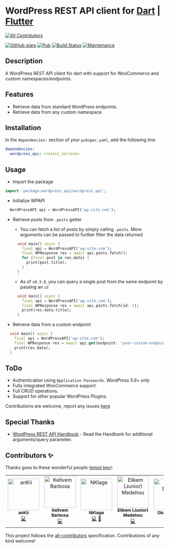 # WordPress REST API client for [Dart](https://dart.dev/) | [Flutter](https://flutter.dev)
<!-- ALL-CONTRIBUTORS-BADGE:START - Do not remove or modify this section -->
[![All Contributors](https://img.shields.io/badge/all_contributors-5-orange.svg?style=flat-square)](#contributors-)
<!-- ALL-CONTRIBUTORS-BADGE:END -->

[![GitHub stars](https://img.shields.io/github/stars/dhmgroup/dart-wp.svg?style=social&label=Star&maxAge=2592000)](https://github.com/dhmgroup/dart-wp/stargazers/)
[![Pub](https://img.shields.io/pub/v/wordpress_api.svg?style=flat-square)](https://pub.dartlang.org/packages/wordpress_api)
[![Build Status](https://travis-ci.org/dhmgroup/dart-wp.svg?branch=master)](https://travis-ci.org/dhmgroup/dart-wp)
[![Maintenance](https://img.shields.io/badge/Maintained%3F-yes-green.svg)](https://GitHub.com/dhmgroup/dart-wp/graphs/commit-activity)

## Description

A WordPress REST API client for dart with support for WooCommerce and custom namespaces/endpoints.

## Features

- Retrieve data from standard WordPress endpoints.
- Retrieve data from any custom namespace

## Installation

In the `dependencies:` section of your `pubspec.yaml`, add the following line:

```yaml
dependencies:
  wordpress_api: <latest_version>
```

## Usage

- Import the package

```dart
import 'package:wordpress_api/wordpress_api';
```

- Initialize WPAPI

```dart
  WordPressAPI api = WordPressAPI('wp-site.com');
```

- Retrieve posts from `.posts` getter

  - You can fetch a list of posts by simply calling `.posts`. More arguments can be passed to further filter the data returned

  ```dart
    void main() async {
      final api = WordPressAPI('wp-site.com');
      final WPResponse res = await api.posts.fetch();
      for (final post in res.data) {
        print(post.title);
      }
    }
  ```

  - As of `v0.3.0`, you can query a single post from the same endpoint by passing an `id`

  ```dart
    void main() async {
      final api = WordPressAPI('wp-site.com');
      final WPResponse res = await api.posts.fetch(id: 1);
      print(res.data.title);
    }
  ```

- Retrieve data from a custom endpoint

```dart
  void main() async {
    final api = WordPressAPI('wp-site.com');
    final WPResponse res = await api.get(endpoint: 'your-custom-endpoint');
    print(res.data);
  }
```

## ToDo

- Authentication using `Application Passwords`. *WordPress 5.6+ only*
- Fully integrated WooCommerce support.
- Full CRUD operations.
- Support for other popular WordPress Plugins.

Contributions are welcome, report any issues [here](https://github.com/dhmgroup/dart-wp/issues)

## Special Thanks

- [WordPress REST API Handbook](https://developer.wordpress.org/rest-api/reference/) - Read the Handbank for additional arguments/query parameter.

## Contributors ✨

Thanks goes to these wonderful people ([emoji key](https://allcontributors.org/docs/en/emoji-key)):

<!-- ALL-CONTRIBUTORS-LIST:START - Do not remove or modify this section -->
<!-- prettier-ignore-start -->
<!-- markdownlint-disable -->
<table>
  <tbody>
    <tr>
      <td align="center"><a href="https://github.com/ankiimation"><img src="https://avatars.githubusercontent.com/u/41232001?v=4?s=100" width="100px;" alt="anKii"/><br /><sub><b>anKii</b></sub></a><br /><a href="https://github.com/dhmgroup/dart-wp/commits?author=ankiimation" title="Code">💻</a></td>
      <td align="center"><a href="https://kellvem.pt"><img src="https://avatars.githubusercontent.com/u/3621135?v=4?s=100" width="100px;" alt="Kellvem Barbosa"/><br /><sub><b>Kellvem Barbosa</b></sub></a><br /><a href="https://github.com/dhmgroup/dart-wp/commits?author=kellvembarbosa" title="Code">💻</a></td>
      <td align="center"><a href="https://github.com/NKlage"><img src="https://avatars.githubusercontent.com/u/18156976?v=4?s=100" width="100px;" alt="NKlage"/><br /><sub><b>NKlage</b></sub></a><br /><a href="https://github.com/dhmgroup/dart-wp/commits?author=NKlage" title="Code">💻</a> <a href="https://github.com/dhmgroup/dart-wp/issues?q=author%3ANKlage" title="Bug reports">🐛</a></td>
      <td align="center"><a href="https://nemesisx1.showwcase.com/"><img src="https://avatars.githubusercontent.com/u/55746329?v=4?s=100" width="100px;" alt="Elikem (Junior) Medehou"/><br /><sub><b>Elikem (Junior) Medehou</b></sub></a><br /><a href="https://github.com/dhmgroup/dart-wp/commits?author=NemesisX1" title="Code">💻</a></td>
      <td align="center"><a href="http://diziyleogren.com"><img src="https://avatars.githubusercontent.com/u/43478072?v=4?s=100" width="100px;" alt="Okan Demir"/><br /><sub><b>Okan Demir</b></sub></a><br /><a href="https://github.com/dhmgroup/dart-wp/commits?author=okandemirofficial" title="Code">💻</a></td>
    </tr>
  </tbody>
</table>

<!-- markdownlint-restore -->
<!-- prettier-ignore-end -->

<!-- ALL-CONTRIBUTORS-LIST:END -->

This project follows the [all-contributors](https://github.com/all-contributors/all-contributors) specification. Contributions of any kind welcome!
